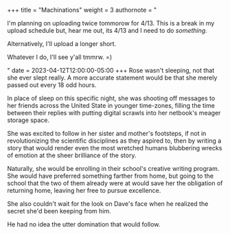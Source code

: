 +++
title = "Machinations"
weight = 3
authornote = "<p>I'm planning on uploading twice tommorow for 4/13. This is a break in my upload schedule but, hear me out, its 4/13 and I need to do <em>something</em>.</p><p>Alternatively, I'll upload a longer short.</p><p>Whatever I do, I'll see y'all tmmrw.  =)</p>"
date = 2023-04-12T12:00:00-05:00
+++
Rose wasn't sleeping, not that she ever slept really. A more accurate statement would be that she merely passed out every 18 odd hours.

In place of sleep on this specific night, she was shooting off messages to her friends across the United State in younger time-zones, filling the time between their replies with putting digital scrawls into her netbook's meager storage space.

She was excited to follow in her sister and mother's footsteps, if not in revolutionizing the scientific disciplines as they aspired to, then by writing a story that would render even the most wretched humans blubbering wrecks of emotion at the sheer brilliance of the story.

Naturally, she would be enrolling in their school's creative writing program. She would have preferred something farther from home, but going to the school that the two of them already were at would save her the obligation of returning home, leaving her free to pursue excellence.

She also couldn't wait for the look on Dave's face when he realized the secret she'd been keeping from him.

He had no idea the utter domination that would follow.

